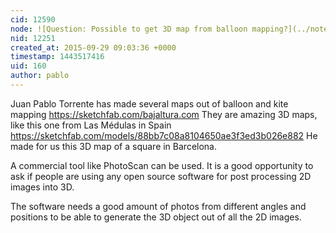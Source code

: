 ```yaml
---
cid: 12590
node: ![Question: Possible to get 3D map from balloon mapping?](../notes/bnjmnph/09-29-2015/question-possible-to-get-3d-map-from-balloon-mapping)
nid: 12251
created_at: 2015-09-29 09:03:36 +0000
timestamp: 1443517416
uid: 160
author: pablo
---
```


Juan Pablo Torrente has made several maps out of balloon and kite mapping https://sketchfab.com/bajaltura.com
They are amazing 3D maps, like this one from Las Médulas in Spain https://sketchfab.com/models/88bb7c08a8104650ae3f3ed3b026e882 He made for us this 3D map of a square in Barcelona.

A commercial tool like PhotoScan can be used. It is a good opportunity to ask if people are using any open source software for post processing 2D images into 3D.

The software needs a good amount of photos from different angles and positions to be able to generate the 3D object out of all the 2D images.